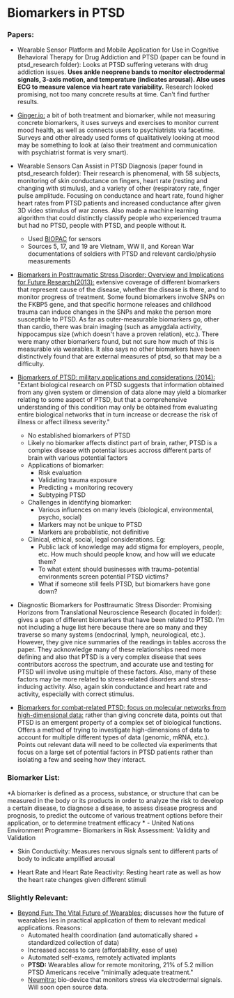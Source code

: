 # Biomarkers in PTSD

### Papers:

 - Wearable Sensor Platform and Mobile Application for Use in Cognitive Behavioral Therapy for Drug Addiction and PTSD (paper can be found in ptsd\_research folder): Looks at PTSD suffering veterans with drug addiction issues. **Uses ankle neoprene bands to monitor electrodermal signals, 3-axis motion, and temperature (indicates arousal). Also uses ECG to measure valence via heart rate variability.** Research looked promising, not too many concrete results at time. Can't find further results.

 - [Ginger.io:](https://ginger.io/evidence/) a bit of both treatment and biomarker, while not measuring concrete biomarkers, it uses surveys and exercises to monitor current mood health, as well as connects users to psychiatrists via facetime. Surveys and other already used forms of qualitatively looking at mood may be something to look at (also their treatment and communication with psychiatrist format is very smart).

 - Wearable Sensors Can Assist in PTSD Diagnosis (paper found in ptsd\_research folder): Their research is phenomenal, with 58 subjects, monitoring of skin conductance on fingers, heart rate (resting and changing with stimulus), and a variety of other (respiratory rate, finger pulse amplitude. Focusing on conductance and heart rate, found higher heart rates from PTSD patients and increased conductance after given 3D video stimulus of war zones. Also made a machine learning algorithm that could distinctly classify people who experienced trauma but had no PTSD, people with PTSD, and people without it.
    - Used [BIOPAC](https://www.biopac.com/) for sensors
    - Sources 5, 17, and 19 are Vietnam, WW II, and Korean War documentations of soldiers with PTSD and relevant cardio/physio measurements

 - [Biomarkers in Posttraumatic Stress Disorder: Overview and Implications for Future Research(2013):](http://www.ncbi.nlm.nih.gov/pmc/articles/PMC3774961/) extensive coverage of different biomarkers that represent cause of the disease, whether the disease is there, and to monitor progress of treatment. Some found biomarkers involve SNPs on the FKBP5 gene, and that specific hormone releases and childhood trauma can induce changes in the SNPs and make the person more susceptible to PTSD. As far as outer-measurable biomarkers go, other than cardio, there was brain imaging (such as amygdala activity, hippocampus size (which doesn't have a proven relation), etc.). There were many other biomarkers found, but not sure how much of this is measurable via wearables. It also says no other biomarkers have been distinctively found that are external measures of ptsd, so that may be a difficulty.

 - [Biomarkers of PTSD: military applications and considerations (2014):](http://www.ncbi.nlm.nih.gov/pmc/articles/PMC4138702/) "Extant biological research on PTSD suggests that information obtained from any given system or dimension of data alone may yield a biomarker relating to some aspect of PTSD, but that a comprehensive understanding of this condition may only be obtained from evaluating entire biological networks that in turn increase or decrease the risk of illness or affect illness severity."
    - No established biomarkers of PTSD
    - Likely no biomarker affects distinct part of brain, rather, PTSD is a complex disease with potential issues accross different parts of brain with various potential factors
    - Applications of biomarker: 
        - Risk evaluation
        - Validating trauma exposure
        - Predicting + monitoring recovery
        - Subtyping PTSD
    - Challenges in identifying biomarker:
        - Various influences on many levels (biological, environmental, psycho, social)
        - Markers may not be unique to PTSD
        - Markers are probablistic, not definitive
    - Clinical, ethical, social, legal considerations. Eg:
        - Public lack of knowledge may add stigma for employers, people, etc. How much should people know, and how will we educate them?
        - To what extent should businesses with trauma-potential environments screen potential PTSD victims?
        - What if someone still feels PTSD, but biomarkers have gone down?

 - Diagnostic Biomarkers for Posttraumatic Stress Disorder: Promising Horizons from Translational Neuroscience Research (located in folder): gives a span of different biomarkers that have been related to PTSD. I'm not including a huge list here because there are so many and they traverse so many systems (endocrinal, lymph, neurological, etc.). However, they give nice summaries of the readings in tables accross the paper. They acknowledge many of these relationships need more defining and also that PTSD is a very complex disease that sees contributors accross the spectrum, and accurate use and testing for PTSD will involve using multiple of these factors. Also, many of these factors may be more related to stress-related disorders and stress-inducing activity. Also, again skin conductance and heart rate and activity, especially with correct stimulus.

 - [Biomarkers for combat-related PTSD: focus on molecular networks from high-dimensional data:](http://www.ncbi.nlm.nih.gov/pmc/articles/PMC4138711/) rather than giving concrete data, points out that PTSD is an emergent property of a complex set of biological functions. Offers a method of trying to investigate high-dimensions of data to account for multiple different types of data (genomic, mRNA, etc.). Points out relevant data will need to be collected via experiments that focus on a large set of potential factors in PTSD patients rather than isolating a few and seeing how they interact.



### Biomarker List:

*A biomarker is defined as a process, substance, or structure that can be measured in the body or its products in order to analyze the risk to develop a certain disease, to diagnose a disease, to assess disease progress and prognosis, to predict the outcome of various treatment options before their application, or to determine treatment efficacy * - United Nations Environment Programme- Biomarkers in Risk Assessment: Validity and Validation

 - Skin Conductivity: Measures nervous signals sent to different parts of body to indicate amplified arousal

 - Heart Rate and Heart Rate Reactivity: Resting heart rate as well as how the heart rate changes given different stimuli

### Slightly Relevant:

 - [Beyond Fun: The Vital Future of Wearables:](http://www.fastcodesign.com/3042674/the-vital-if-unfun-future-of-wearables) discusses how the future of wearables lies in practical application of them to relevant medical applications. Reasons:
    - Automated health coordination (and automatically shared + standardized collection of data) 
    - Increased access to care (affordability, ease of use)
    - Automated self-exams, remotely activated implants
    - **PTSD:** Wearables allow for remote monitoring, 21% of 5.2 million PTSD Americans receive "minimally adequate treatment."
    - [Neumitra:](https://neumitra.com/research) bio-device that monitors stress via electrodermal signals. Will soon open source data.